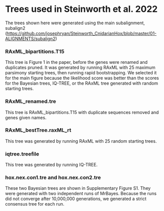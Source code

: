 # Trees used in Steinworth et al. 2022
The trees shown here were generated using the main subalignment, subalign2 (https://github.com/josephryan/Steinworth_CnidarianHox/blob/master/01-ALIGNMENTS/subalign2)
### RAxML_bipartitions.T15
This tree is Figure 1 in the paper, before the genes were renamed and duplicates pruned. It was generated by running RAxML with 25 maximum parsimony starting trees, then running rapid bootstrapping. We selected it for the main figure because the likelihood score was better than the scores for the Bayesian trees, IQ-TREE, or the RAxML tree generated with random starting trees.
### RAxML_renamed.tre
This tree is RAxML_bipartitions.T15 with duplicate sequences removed and genes given names.
### RAxML_bestTree.raxML_rt
This tree was generated by running RAxML with 25 random starting trees.
### iqtree.treefile
This tree was generated by running IQ-TREE.
### hox.nex.con1.tre and hox.nex.con2.tre
These two Bayesian trees are shown in Supplementary Figure S1. They were generated with two independent runs of MrBayes. Because the runs did not converge after 10,000,000 generations, we generated a strict consensus tree for each run.
